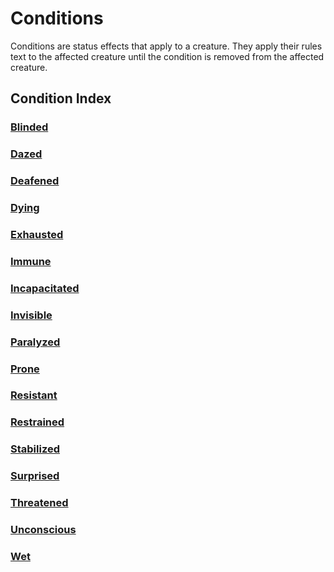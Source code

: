 # Conditions

Conditions are status effects that apply to a creature. They apply their rules text to the affected creature until the condition is removed from the affected creature.

## Condition Index

### [Blinded](Blinded.md)

### [Dazed](Dazed.md)

### [Deafened](Deafened.md)

### [Dying](Dying.md)

### [Exhausted](Exhausted.md)

### [Immune](Immune.md)

### [Incapacitated](Incapacitated.md)

### [Invisible](Invisible.md)

### [Paralyzed](Paralyzed.md)

### [Prone](Prone.md)

### [Resistant](Resistant.md)

### [Restrained](Restrained.md)

### [Stabilized](Stabilized.md)

### [Surprised](Surprised.md)

### [Threatened](Threatened.md)

### [Unconscious](Unconscious.md)

### [Wet](Wet.md)

